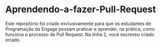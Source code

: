 # Aprendendo-a-fazer-Pull-Request
Este repositório foi criado exclusivamente para que os estudantes de Programação da Engage possam praticar e aprender, na prática, como funciona o processo de Pull Request.
Na linha 2, você escreveu criado errado.

